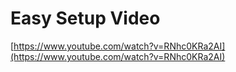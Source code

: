 # Easy Setup Video

[https://www.youtube.com/watch?v=RNhc0KRa2AI](https://www.youtube.com/watch?v=RNhc0KRa2AI)
